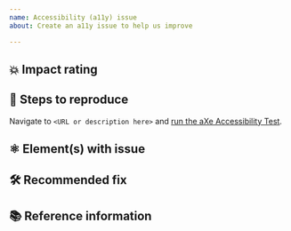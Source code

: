 ```yaml
---
name: Accessibility (a11y) issue
about: Create an a11y issue to help us improve

---
```


## 💥 Impact rating

## 👣 Steps to reproduce
Navigate to `<URL or description here>` and [run the aXe Accessibility Test](https://github.com/codingblocks/podcast-app/wiki/Accessibility-(a11y)-Testing#run-axe-accessibility-test).

## ⚛️ Element(s) with issue

## 🛠️ Recommended fix

## 📚 Reference information
